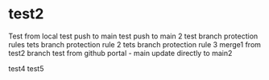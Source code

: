# test2
Test from local
test push to main
test push to main 2
test branch protection rules
tets branch protection rule 2
tets branch protection rule 3
merge1 from test2 branch
test from github portal - main
update directly to main2


test4
test5

